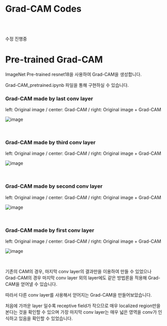 # Grad-CAM Codes

<br/>

<br/>

수정 진행중



# Pre-trained Grad-CAM

ImageNet Pre-trained resnet18을 사용하여 Grad-CAM을 생성합니다.

Grad-CAM_pretrained.ipynb 파일을 통해 구현하실 수 있습니다.



### Grad-CAM made by last conv layer

left: Original image / center: Grad-CAM / right: Original image + Grad-CAM

![image](https://user-images.githubusercontent.com/57930520/117650329-899a4b80-b1cb-11eb-9ce8-c3edda776ba6.png)

<br/>

### Grad-CAM made by third conv layer

left: Original image / center: Grad-CAM / right: Original image + Grad-CAM

![image](https://user-images.githubusercontent.com/57930520/117650532-ca926000-b1cb-11eb-971c-be7f62bea702.png)

<br/>

### Grad-CAM made by second conv layer

left: Original image / center: Grad-CAM / right: Original image + Grad-CAM

![image](https://user-images.githubusercontent.com/57930520/117650572-db42d600-b1cb-11eb-91a8-224a80d67980.png)

<br/>

### Grad-CAM made by first conv layer

left: Original image / center: Grad-CAM / right: Original image + Grad-CAM

![image](https://user-images.githubusercontent.com/57930520/117650742-0a594780-b1cc-11eb-9017-fbcbbca497be.png)

<br/>

기존의 CAM의 경우, 마지막 conv layer의 결과만을 이용하여 만들 수 있었으나 Grad-CAM의 경우 마지막 conv layer 외의 layer에도 같은 방법론을 적용해 Grad-CAM을 얻어낼 수 있습니다.

따라서 다른 conv layer를 사용해서 얻어지는 Grad-CAM을 만들어보았습니다.

처음에 가까운 layer 일수록 receptive field가 작으므로 매우 localized region만을 본다는 것을 확인할 수 있으며 가장 마지막 conv layer는 매우 넓은 영역을 conv가 인식하고 있음을 확인할 수 있었습니다.








